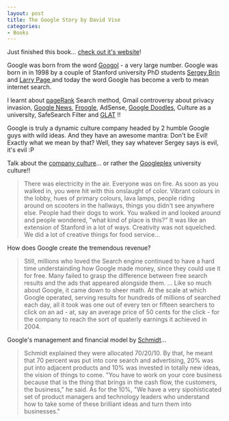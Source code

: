 ```yaml
---
layout: post
title: The Google Story by David Vise
categories:
- Books
---
```



Just finished this book... [check out it's website](http://thegooglestory.com/)! 

Google was born from the word [Googol](http://en.wikipedia.org/wiki/Googol) - a very large number. Google was born in in 1998 by a couple of Stanford university PhD students [Sergey Brin ](http://en.wikipedia.org/wiki/Sergey_Brin)and [Larry Page ](http://en.wikipedia.org/wiki/Larry_Page)and today the word Google has become a verb to mean internet search.

I learnt about [pageRank](http://www.google.com/technology/) Search method, Gmail controversy about privacy invasion, [Google News](http://news.google.com/), [Froogle](http://froogle.google.com/), AdSense, [Google Doodles](http://www.google.com/holidaylogos.html), Culture as a university, SafeSearch Filter and [GLAT](http://cruftbox.com/blog/archives/001031.html) !!

Google is truly a dynamic culture company headed by 2 humble Google guys with wild ideas. And they have an awesome mantra: Don't be Evil! Exactly what we mean by that? Well, they say whatever Sergey says is evil, it's evil :P

Talk about the [company culture](http://www.google.com/intl/en/corporate/culture.html)... or rather the [Googleplex](http://en.wikipedia.org/wiki/Googleplex) university culture!!

>

> There was electricity in the air. Everyone was on fire. As soon as you walked in, you were hit with this onslaught of color. Vibrant colours in the lobby, hues of primary colours, lava lamps, people riding around on scooters in the hallways, things you didn't see anywhere else. People had their dogs to work. You walked in and looked around and people wondered, "what kind of place is this?" It was like an extension of Stanford in a lot of ways. Creativity was not squelched. We did a lot of creative things for food service...

How does Google create the tremendous revenue?

>

> Still, millions who loved the Search engine continued to have a hard time understainding how Google made money, since they could use it for free. Many failed to grasp the difference between free search results and the ads that appeared alongside them. ... Like so much about Google, it came down to sheer math. At the scale at which Google operated, serving results for hundreds of millions of searched each day, all it took was one out of every ten or fifteen searchers to click on an ad - at, say an average price of 50 cents for the click - for the company to reach the sort of quaterly earnings it achieved in 2004.

Google's management and financial model by [Schmidt](http://en.wikipedia.org/wiki/Eric_E._Schmidt)...

>

> Schmidt explained they were allocated 70/20/10. By that, he meant that 70 percent was put into core search and advertising, 20% was put into adjacent products and 10% was invested in totally new ideas, the vision of things to come. "You have to work on your core business because that is the thing that brings in the cash flow, the customers, the business," he said. As for the 10%, "We have a very sipohisticated set of product managers and technology leaders who understand how to take some of these brilliant ideas and turn them into businesses."

